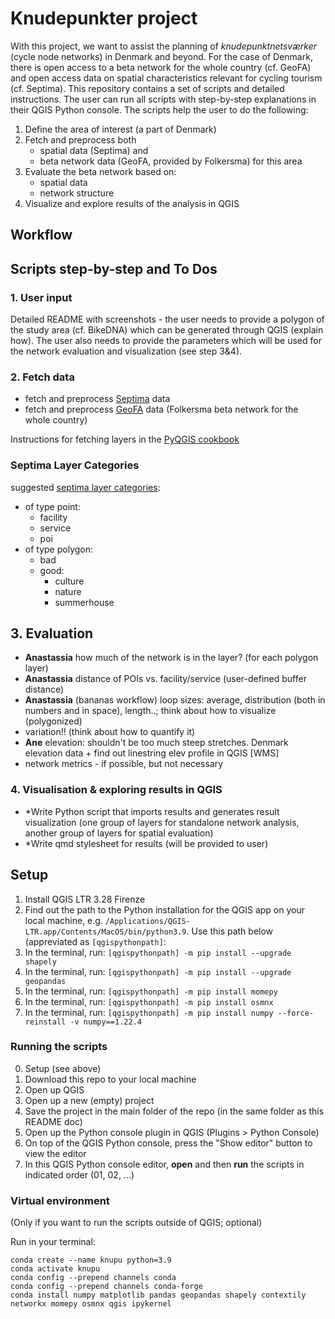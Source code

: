 # Knudepunkter project

With this project, we want to assist the planning of *knudepunktnetsværker* (cycle node networks) in Denmark and beyond. For the case of Denmark, there is open access to a beta network for the whole country (cf. GeoFA) and open access data on spatial characteristics relevant for cycling tourism (cf. Septima). This repository contains a set of scripts and detailed instructions. The user can run all scripts with step-by-step explanations in their QGIS Python console. The scripts help the user to do the following:

1. Define the area of interest (a part of Denmark)
2. Fetch and preprocess both 
    - spatial data (Septima) and 
    - beta network data (GeoFA, provided by Folkersma) for this area
3. Evaluate the beta network based on:
    - spatial data
    - network structure
4. Visualize and explore results of the analysis in QGIS

## Workflow

## Scripts step-by-step and To Dos

### 1. User input

Detailed README with screenshots - the user needs to provide a polygon of the study area (cf. BikeDNA) which can be generated through QGIS (explain how). The user also needs to provide the parameters which will be used for the network evaluation and visualization (see step 3&4).

### 2. Fetch data

* fetch and preprocess [Septima](https://septima.dk/rida-web/) data
* fetch and preprocess [GeoFA](https://www.geodanmark.dk/home/vejledninger/geofa/hent-geofa/) data (Folkersma beta network for the whole country)

Instructions for fetching layers in the [PyQGIS cookbook](https://docs.qgis.org/testing/en/docs/pyqgis_developer_cookbook/loadlayer.html)

### Septima Layer Categories

suggested [septima layer categories](https://docs.google.com/spreadsheets/d/19oPiRxOglcvQkEgUipIW7I29kDV0PbKkuJzRGNrAy38/edit?usp=sharing):
* of type point:
    - facility
    - service
    - poi
* of type polygon:
    - bad
    - good:
        - culture
        - nature
        - summerhouse

## 3. Evaluation

* **Anastassia** how much of the network is in the layer? (for each polygon layer)
* **Anastassia** distance of POIs vs. facility/service (user-defined buffer distance)
* **Anastassia** (bananas workflow) loop sizes: average, distribution (both in numbers and in space), length..; think about how to visualize (polygonized)
* variation!! (think about how to quantify it)
* **Ane** elevation: shouldn't be too much steep stretches. Denmark elevation data + find out linestring elev profile in QGIS [WMS]
* network metrics - if possible, but not necessary

### 4. Visualisation & exploring results in QGIS

* *Write Python script that imports results and generates result visualization (one group of layers for standalone network analysis, another group of layers for spatial evaluation)
* *Write qmd stylesheet for results (will be provided to user)

## Setup

1. Install QGIS LTR 3.28 Firenze  
2. Find out the path to the Python installation for the QGIS app on your local machine, e.g. `/Applications/QGIS-LTR.app/Contents/MacOS/bin/python3.9`. Use this path below (appreviated as `[qgispythonpath]`:  
3. In the terminal, run: `[qgispythonpath] -m pip install --upgrade shapely`  
4. In the terminal, run: `[qgispythonpath] -m pip install --upgrade geopandas`  
5. In the terminal, run: `[qgispythonpath] -m pip install momepy`  
6. In the terminal, run: `[qgispythonpath] -m pip install osmnx`  
7. In the terminal, run: `[qgispythonpath] -m pip install numpy --force-reinstall -v numpy==1.22.4`


<!-- OSMNX should be installed as /Applications/QGIS.app/Contents/MacOS/bin/python3.9 -m pip install osmnx==1.6.0 -->

### Running the scripts

0. Setup (see above)
1. Download this repo to your local machine
2. Open up QGIS
3. Open up a new (empty) project
4. Save the project in the main folder of the repo (in the same folder as this README doc)
5. Open up the Python console plugin in QGIS (Plugins > Python Console)
6. On top of the QGIS Python console, press the "Show editor" button to view the editor 
7. In this QGIS Python console editor, **open** and then **run** the scripts in indicated order (01, 02, ...)

### Virtual environment

(Only if you want to run the scripts outside of QGIS; optional)

Run in your terminal:
```
conda create --name knupu python=3.9
conda activate knupu
conda config --prepend channels conda
conda config --prepend channels conda-forge
conda install numpy matplotlib pandas geopandas shapely contextily networkx momepy osmnx qgis ipykernel
```